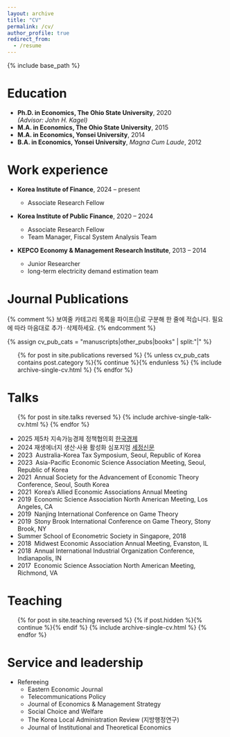 ```yaml
---
layout: archive
title: "CV"
permalink: /cv/
author_profile: true
redirect_from:
  - /resume
---
```


{% include base_path %}

Education
======
* **Ph.D. in Economics, The Ohio State University**, 2020  
  *(Advisor: John H. Kagel)*
* **M.A. in Economics, The Ohio State University**, 2015
* **M.A. in Economics, Yonsei University**, 2014
* **B.A. in Economics, Yonsei University**, *Magna Cum Laude*, 2012

Work experience
======
* **Korea Institute of Finance**,  2024 – present
  * Associate Research Fellow

* **Korea Institute of Public Finance**,  2020 – 2024  
  * Associate Research Fellow
  * Team Manager, Fiscal System Analysis Team

* **KEPCO Economy & Management Research Institute**, 2013 – 2014  
  * Junior Researcher
  * long-term electricity demand estimation team

<!-- 자동으로 모아서 보여주는 방식 -->

Journal Publications
======
<!-- ─────────────── Publications (특정 카테고리만) ─────────────── -->
{% comment %}
  보여줄 카테고리 목록을 파이프(|)로 구분해 한 줄에 적습니다.
  필요에 따라 마음대로 추가 · 삭제하세요.
{% endcomment %}

{% assign cv_pub_cats = "manuscripts|other_pubs|books" | split:"|" %}
  <ul>
  {% for post in site.publications reversed %}
    {% unless cv_pub_cats contains post.category %}{% continue %}{% endunless %}
    {% include archive-single-cv.html %}
  {% endfor %}
  </ul>

Talks
======
  <ul>{% for post in site.talks reversed %}
    {% include archive-single-talk-cv.html  %}
  {% endfor %}</ul>

* 2025 제5차 지속가능경제 정책협의회 [한국경제](https://www.hankyung.com/article/202505204470i) 
* 2024 재생에너지 생산·사용 활성화 심포지엄 [세정신문](https://www.taxtimes.co.kr/news/article.html?no=264890)
* 2023 Australia-Korea Tax Symposium, Seoul, Republic of Korea
* 2023 Asia-Pacific Economic Science Association Meeting, Seoul, Republic of Korea
* 2021 Annual Society for the Advancement of Economic Theory Conference, Seoul, South Korea
* 2021 Korea’s Allied Economic Associations Annual Meeting
* 2019 Economic Science Association North American Meeting, Los Angeles, CA
* 2019 Nanjing International Conference on Game Theory
* 2019 Stony Brook International Conference on Game Theory, Stony Brook, NY
* Summer School of Econometric Society in Singapore, 2018
* 2018 Midwest Economic Association Annual Meeting, Evanston, IL
* 2018 Annual International Industrial Organization Conference, Indianapolis, IN
* 2017 Economic Science Association North American Meeting, Richmond, VA
  
Teaching
======
  <ul>
  {% for post in site.teaching reversed %}
    {% if post.hidden %}{% continue %}{% endif %}
    {% include archive-single-cv.html %}
  {% endfor %}
  </ul>
  
Service and leadership
======
* Refereeing
  * Eastern Economic Journal
  * Telecommunications Policy
  * Journal of Economics & Management Strategy
  * Social Choice and Welfare
  * The Korea Local Administration Review (지방행정연구)
  * Journal of Institutional and Theoretical Economics